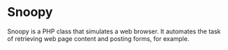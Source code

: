 # Snoopy
Snoopy is a PHP class that simulates a web browser. It automates the task of retrieving web page content and posting forms, for example.
